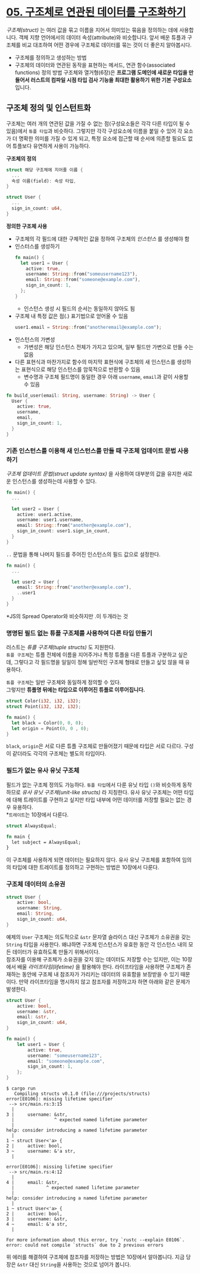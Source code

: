 # [05. 구조체로 연관된 데이터를 구조화하기](https://doc.rust-kr.org/ch05-00-structs.html)
*구조체(struct)* 는 여러 값을 묶고 이름을 지어서 의미있는 묶음을 정의하는 데에 사용합니다.
객체 지향 언어에서의 데이터 속성(attribute)와 비슷합니다. 앞서 배운 튜플과 구조체를 비교 대조하여 어떤 경우에 구조체로 데이터를 묶는 것이 더 좋은지 알아봅시다.  
- 구조체를 정의하고 생성하는 방법
- 구조체의 데이터와 연관된 동작을 표현하는 메서드, 연관 함수(associated functions) 정의 방법
구조체와 열거형(6장)은 **프로그램 도메인에 새로운 타입을 만들어서 러스트의 컴파일 시점 타입 검사 기능을 최대한 활용하기 위한 기본 구성요소**입니다.


## 구조체 정의 및 인스턴트화
  구조체는 여러 개의 연관된 값을 가질 수 없는 점(구성요소들은 각각 다른 타입이 될 수 있음)에서 `튜플 타입`과 비슷하다. 그렇지만 각각 구성요소에 이름을 붙일 수 있어 각 요소가 더 명확한 의미를 가질 수 있게 되고, 특정 요소에 접근할 때 순서에 의존할 필요도 없어 튜플보다 유연하게 사용이 가능하다.  

**구조체의 정의**
```rust
struct 해당 구조체에 지어줄 이름 {
  ...
  속성 이름(field): 속성 타입,
}
```
```rust
struct User {
  ...
  sign_in_count: u64,
}
```

**정의한 구조체 사용**
- 구조체의 각 필드에 대한 구체적인 값을 정하여 구조체의 *인스턴스* 를 생성해야 함
- 인스터스를 생성하기
  ```rust
  fn main() {
    let user1 = User {
      active: true,
      username: String::from("someusername123"),
      email: String::from("someone@example.com"),
      sign_in_count: 1,
    };
  }
  ```
  - 인스턴스 생성 시 필드의 순서는 동일하지 않아도 됨
- 구조체 내 특정 값은 점(.) 표기법으로 얻어올 수 있음
  ```rust
  user1.email = String::from("anotheremail@example.com");
  ```
- 인스턴스의 가변성
  - 가변성은 해당 인스턴스 전체가 가지고 있으며, 일부 필드만 가변으로 만들 수는 없음
- 다른 표현식과 마찬가지로 함수의 마지막 표현식에 구조체의 새 인스턴스를 생성하는 표현식으로 해당 인스턴스를 암묵적으로 반환할 수 있음
  - 변수명과 구조체 필드명이 동일한 경우 아래 `username`, `email`과 같이 사용할 수 있음
```rust
fn build_user(email: String, username: String) -> User {
  User {
    active: true,
    username,
    email,
    sign_in_count: 1,
  }
}
```

### 기존 인스턴스를 이용해 새 인스턴스를 만들 때 구조체 업데이트 문법 사용하기
*구조체 업데이트 문법(struct update syntax)* 을 사용하여 대부분의 값을 유지한 새로운 인스턴스를 생성하는데 사용할 수 있다.
```rust
fn main() {
  ...

  let user2 = User {
    active: user1.active,
    username: user1.username,
    email: String::from("another@example.com"),
    sign_in_count: user1.sign_in_count,
  }
}
```
`..` 문법을 통해 나머지 필드를 주어진 인스턴스의 필드 값으로 설정한다.
```rust
fn main() {
  ...

  let user2 = User {
    email: String::from("another@example.com"),
    ..user1
  }
}
```
*JS의 Spread Operator와 비슷하지만 .이 두개라는 것
  
### 명명된 필드 없는 튜플 구조체를 사용하여 다른 타입 만들기
러스트는 *튜플 구조체(tuple structs)* 도 지원한다.  
`튜플 구조체`는 튜플 전체에 이름을 지어주거나 특정 튜플을 다른 튜플과 구분하고 싶은데, 그렇다고 각 필드명을 일일이 정해 일반적인 구조체 형태로 만들고 싶잊 않을 때 유용하다.  
  
`튜플 구조체`는 일반 구조체와 동일하게 정의할 수 있다.  
그렇지만 **튜플명 뒤에는 타입으로 이루어진 튜플로 이루어집니다.**
```rust
struct Color(i32, i32, i32);
struct Point(i32, i32, i32);

fn main() {
  let black = Color(0, 0, 0);
  let origin = Point(0, 0 , 0);
}
```
`black`, `origin`은 서로 다른 튜플 구조체로 만들어졌기 때문에 타입은 서로 다르다. 구성이 같더라도 각각의 구조체는 별도의 타입이다.
  
### 필드가 없는 유사 유닛 구조체
필드가 없는 구조체 정의도 가능하다. `튜플 타입`에서 다룬 유닛 타입 `()`와 비슷하게 동작하므로 *유사 유닛 구조체(unit-like structs)* 라 지칭한다. 유사 유닛 구조체는 어떤 타입에 대해 트레이트를 구현하고 싶지만 타입 내부에 어떤 데이터를 저장할 필요는 없는 경우 유용하다.  
*`트레이트`는 10장에서 다룬다.

```rust
struct AlwaysEqual;

fn main {
  let subject = AlwaysEqual;
}
```
이 구조체를 사용하게 되면 데이터는 필요하지 않다. 유사 유닛 구조체를 포함하여 임의의 타입에 대한 트레이트를 정의하고 구현하는 방법은 10장에서 다룬다.
  
### 구조체 데이터의 소유권
```rust
struct User {
    active: bool,
    username: String,
    email: String,
    sign_in_count: u64,
}
```
예제의 `User` 구조체는 의도적으로 `&str` 문자열 슬라이스 대신 구조체가 소유권을 갖는 `String` 타입을 사용한다. 왜냐하면 구조체 인스턴스가 유효한 동안 각 인스턴스 내의 모든 데이터가 유효하도록 만들기 위해서이다.  
참조자를 이용해 구조체가 소유권을 갖지 않는 데이터도 저장할 수는 있지만, 이는 10장에서 배울 *라이프타임(lifetime)* 을 활용해야 한다. 라이프타임을 사용하면 구조체가 존재하는 동안에 구조체 내 참조자가 가리키는 데이터의 유효함을 보장받을 수 있기 때문이다. 만약 라이프타임을 명시하지 않고 참조자를 저장하고자 하면 아래와 같은 문제가 발생한다.

```rust
struct User {
    active: bool,
    username: &str,
    email: &str,
    sign_in_count: u64,
}

fn main() {
    let user1 = User {
        active: true,
        username: "someusername123",
        email: "someone@example.com",
        sign_in_count: 1,
    };
}
```

```
$ cargo run
   Compiling structs v0.1.0 (file:///projects/structs)
error[E0106]: missing lifetime specifier
 --> src/main.rs:3:15
  |
3 |     username: &str,
  |               ^ expected named lifetime parameter
  |
help: consider introducing a named lifetime parameter
  |
1 ~ struct User<'a> {
2 |     active: bool,
3 ~     username: &'a str,
  |

error[E0106]: missing lifetime specifier
 --> src/main.rs:4:12
  |
4 |     email: &str,
  |            ^ expected named lifetime parameter
  |
help: consider introducing a named lifetime parameter
  |
1 ~ struct User<'a> {
2 |     active: bool,
3 |     username: &str,
4 ~     email: &'a str,
  |

For more information about this error, try `rustc --explain E0106`.
error: could not compile `structs` due to 2 previous errors
```
위 에러를 해결하여 구조체에 참조자를 저장하는 방법은 10장에서 알아봅니다. 지금 당장은 `&str` 대신 `String`을 사용하는 것으로 넘어가 봅니다.